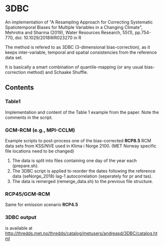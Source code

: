 # 3DBC
An implementation of "A Resampling Approach for Correcting Systematic Spatiotemporal Biases for Multiple Variables in a Changing Climate", Mehrotra and Sharma (2019), Water Resources Research, 55(1), pp.754-770, doi: 10.1029/2018WR023270 in R

The method is refered to as 3DBC (3-dimensional bias-correction), as it keeps inter-variable, temporal and spatial consistencies from the reference data set.

It is basically a smart combination of quantile-mapping (or any usual bias-correction method) and Schaake Shuffle.

## Contents
### Table1
Implementation and content of the Table 1 example from the paper. Note the comments in the script.

### GCM-RCM (e.g., MPI-CCLM)
Example scripts to post-process one of the bias-corrected **RCP8.5** RCM data sets from KSS/NVE used in Klima i Norge 2100.
(MET Norway specific file locations need to be changed)

1. The data is split into files containing one day of the year each (prepare.sh).
2. The 3DBC script is applied to reorder the dates following the reference data (seNorge_2018) lag-1 autocorrelation (seperately for pr and tas).
3. The data is remerged (remerge_data.sh) to the previous file structure.

### RCP45/GCM-RCM
Same for emission scenario **RCP4.5**

### 3DBC output
is available at http://thredds.met.no/thredds/catalog/metusers/andreasd/3DBC/catalog.html
